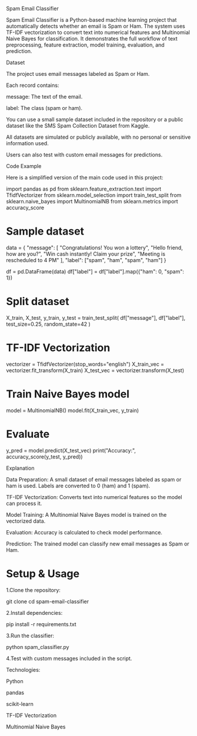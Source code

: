 Spam Email Classifier

Spam Email Classifier is a Python-based machine learning project that automatically detects whether an email is Spam or Ham. The system uses TF-IDF vectorization to convert text into numerical features and Multinomial Naive Bayes for classification. It demonstrates the full workflow of text preprocessing, feature extraction, model training, evaluation, and prediction.

Dataset

The project uses email messages labeled as Spam or Ham.

Each record contains:

message: The text of the email.

label: The class (spam or ham).

You can use a small sample dataset included in the repository or a public dataset like the SMS Spam Collection Dataset from Kaggle.

All datasets are simulated or publicly available, with no personal or sensitive information used.

Users can also test with custom email messages for predictions.

Code Example

Here is a simplified version of the main code used in this project:

import pandas as pd
from sklearn.feature_extraction.text import TfidfVectorizer
from sklearn.model_selection import train_test_split
from sklearn.naive_bayes import MultinomialNB
from sklearn.metrics import accuracy_score

# Sample dataset
data = {
    "message": [
        "Congratulations! You won a lottery",
        "Hello friend, how are you?",
        "Win cash instantly! Claim your prize",
        "Meeting is rescheduled to 4 PM"
    ],
    "label": ["spam", "ham", "spam", "ham"]
}

df = pd.DataFrame(data)
df["label"] = df["label"].map({"ham": 0, "spam": 1})

# Split dataset
X_train, X_test, y_train, y_test = train_test_split(
    df["message"], df["label"], test_size=0.25, random_state=42
)

# TF-IDF Vectorization
vectorizer = TfidfVectorizer(stop_words="english")
X_train_vec = vectorizer.fit_transform(X_train)
X_test_vec = vectorizer.transform(X_test)

# Train Naive Bayes model
model = MultinomialNB()
model.fit(X_train_vec, y_train)

# Evaluate
y_pred = model.predict(X_test_vec)
print("Accuracy:", accuracy_score(y_test, y_pred))

Explanation

Data Preparation: A small dataset of email messages labeled as spam or ham is used. Labels are converted to 0 (ham) and 1 (spam).

TF-IDF Vectorization: Converts text into numerical features so the model can process it.

Model Training: A Multinomial Naive Bayes model is trained on the vectorized data.

Evaluation: Accuracy is calculated to check model performance.

Prediction: The trained model can classify new email messages as Spam or Ham.






# Setup & Usage







1.Clone the repository:

git clone <your-repo-link>
cd spam-email-classifier


2.Install dependencies:

pip install -r requirements.txt


3.Run the classifier:

python spam_classifier.py


4.Test with custom messages included in the script.





Technologies:





Python

pandas

scikit-learn

TF-IDF Vectorization

Multinomial Naive Bayes
